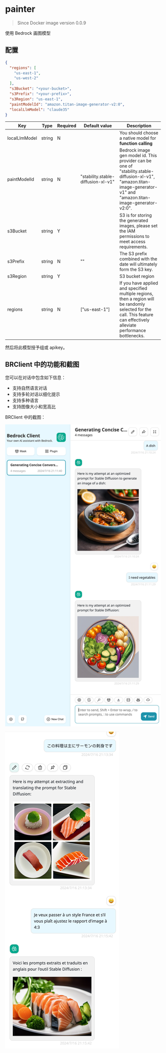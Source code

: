 # painter

> Since Docker image version 0.0.9

使用 Bedrock 画图模型

## 配置

```json
{
  "regions": [
    "us-east-1",
    "us-west-2"
  ],
  "s3Bucket": "<your-bucket>",
  "s3Prefix": "<your-prefix>",
  "s3Region": "us-east-1",
  "paintModelId": "amazon.titan-image-generator-v2:0",
  "localLlmModel": "claude35"
}
```

| Key     | Type      | Required     | Default value | Description |
| ------------- | -------| ------------- | ------------- | ------------- |
| localLlmModel  | string   | N    |   | You should choose a native model for **function calling** |
| paintModelId  | string   | N    | "stability.stable-diffusion-xl-v1" |  Bedrock image gen model id. This provider can be one of "stability.stable-diffusion-xl-v1", "amazon.titan-image-generator-v1" and "amazon.titan-image-generator-v2:0".  |
| s3Bucket  | string   | Y    |  | S3 is for storing the generated images, please set the IAM permissions to meet access requirements.  |
| s3Prefix  | string   | N    | "" |   The S3 prefix combined with the date will ultimately form the S3 key.  |
| s3Region  | string   | Y     | | S3 bucket region  |
| regions  | string   | N     | ["us-east-1"] |   If you have applied and specified multiple regions, then a region will be randomly selected for the call. This feature can effectively alleviate performance bottlenecks.  |

然后将此模型授予组或 apikey。

## BRClient 中的功能和截图

您可以在对话中包含如下信息：

- 支持自然语言对话
- 支持多轮对话以细化提示
- 支持多种语言
- 支持图像大小和宽高比

BRClient 中的截图：

![demo dish](./screenshots/demo-dish-1.png)

![demo dish](./screenshots/demo-dish-2.png)
